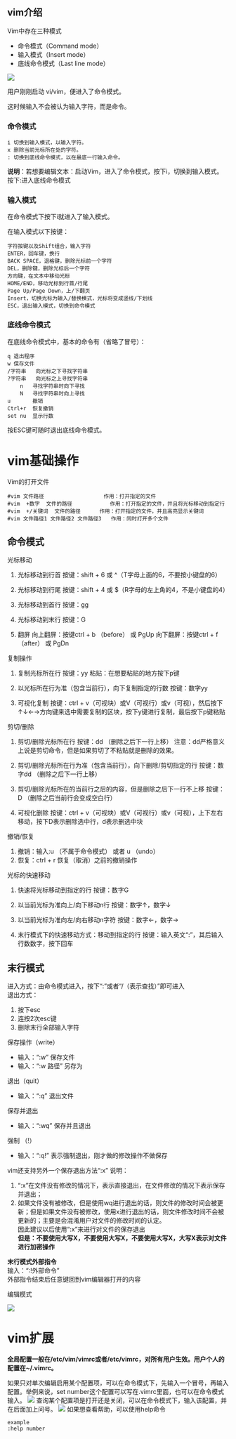 ## vim介绍

Vim中存在三种模式

* 命令模式（Command mode）
* 输入模式（Insert mode）
* 底线命令模式（Last line mode）

![](image/vim/vim模式.png)


用户刚刚启动 vi/vim，便进入了命令模式。

这时候输入不会被认为输入字符，而是命令。

### 命令模式



    i 切换到输入模式，以输入字符。
    x 删除当前光标所在处的字符。
    : 切换到底线命令模式，以在最底一行输入命令。

**说明**：若想要编辑文本：启动Vim，进入了命令模式，按下i，切换到输入模式。 按下:进入底线命令模式

### 输入模式

在命令模式下按下i就进入了输入模式。

在输入模式以下按键：

    字符按键以及Shift组合，输入字符
    ENTER，回车键，换行
    BACK SPACE，退格键，删除光标前一个字符
    DEL，删除键，删除光标后一个字符
    方向键，在文本中移动光标
    HOME/END，移动光标到行首/行尾
    Page Up/Page Down，上/下翻页
    Insert，切换光标为输入/替换模式，光标将变成竖线/下划线
    ESC，退出输入模式，切换到命令模式

### 底线命令模式

在底线命令模式中，基本的命令有（省略了冒号）：

    q 退出程序
    w 保存文件
    /字符串   向光标之下寻找字符串
    ?字符串   向光标之上寻找字符串
        n   寻找字符串时向下寻找
        N   寻找字符串时向上寻找
    u       撤销
    Ctrl+r  恢复撤销
    set nu  显示行数
按ESC键可随时退出底线命令模式。


vim基础操作
=
Vim的打开文件

    #vim 文件路径					作用：打开指定的文件
    #vim  +数字  文件的路径			作用：打开指定的文件，并且将光标移动到指定行
    #vim  +/关键词  文件的路径		作用：打开指定的文件，并且高亮显示关键词
    #vim 文件路径1 文件路径2 文件路径3   作用：同时打开多个文件


命令模式
-
光标移动
1. 光标移动到行首
按键：shift + 6 或 ^（T字母上面的6，不要按小键盘的6）

2. 光标移动到行尾
按键：shift + 4 或 $（R字母的左上角的4，不是小键盘的4）

3. 光标移动到首行
按键：gg

4. 光标移动到末行
按键：G

5. 翻屏
向上翻屏：按键ctrl + b   （before）	或 		PgUp
向下翻屏：按键ctrl + f	   （after）		或		PgDn

复制操作
1. 复制光标所在行
按键：yy
粘贴：在想要粘贴的地方按下p键

2. 以光标所在行为准（包含当前行），向下复制指定的行数
按键：数字yy

3. 可视化复制
按键：ctrl + v（可视块）或V（可视行）或v（可视），然后按下↑↓←→方向键来选中需要复制的区块，按下y键进行复制，最后按下p键粘贴

剪切/删除  
1. 剪切/删除光标所在行
按键：dd			（删除之后下一行上移）
注意：dd严格意义上说是剪切命令，但是如果剪切了不粘贴就是删除的效果。

2. 剪切/删除光标所在行为准（包含当前行），向下删除/剪切指定的行
按键：数字dd		（删除之后下一行上移）

3. 剪切/删除光标所在的当前行之后的内容，但是删除之后下一行不上移
按键：D				（删除之后当前行会变成空白行）

4. 可视化删除
按键：ctrl + v（可视块）或V（可视行）或v（可视），上下左右移动，按下D表示删除选中行，d表示删选中块

撤销/恢复
1. 撤销：输入:u （不属于命令模式）  或者   u			（undo）
2. 恢复：ctrl + r			恢复（取消）之前的撤销操作

光标的快速移动
1. 快速将光标移动到指定的行
按键：数字G    

2. 以当前光标为准向上/向下移动n行
按键：数字↑，数字↓

3. 以当前光标为准向左/向右移动n字符
按键：数字←，数字→

4. 末行模式下的快速移动方式：移动到指定的行
按键：输入英文“:”，其后输入行数数字，按下回车



末行模式
-
进入方式：由命令模式进入，按下“:”或者“/（表示查找）”即可进入  
退出方式：
1. 按下esc
2. 连按2次esc键
3. 删除末行全部输入字符

保存操作（write）  
* 输入：“:w”				保存文件  
* 输入：“:w  路径”		另存为

退出（quit）  
* 输入：“:q”				退出文件

保存并退出
* 输入：“:wq”				保存并且退出

强制 （!）
* 输入：“:q!”				表示强制退出，刚才做的修改操作不做保存

 vim还支持另外一个保存退出方法“:x”
 说明：
1. “:x”在文件没有修改的情况下，表示直接退出，在文件修改的情况下表示保存并退出；
2. 如果文件没有被修改，但是使用wq进行退出的话，则文件的修改时间会被更新；但是如果文件没有被修改，使用x进行退出的话，则文件修改时间不会被更新的；主要是会混淆用户对文件的修改时间的认定。  
因此建议以后使用“:x”来进行对文件的保存退出  
**但是：不要使用大写X，不要使用大写X，不要使用大写X，大写X表示对文件进行加密操作**

**末行模式外部指令**  
输入：“:!外部命令”  
外部指令结束后任意键回到vim编辑器打开的内容



编辑模式

![](image/vim/编辑模式.png)





vim扩展
=
**全局配置一般在/etc/vim/vimrc或者/etc/vimrc，对所有用户生效。用户个人的配置在~/.vimrc。**

如果只对单次编辑启用某个配置项，可以在命令模式下，先输入一个冒号，再输入配置。举例来说，set number这个配置可以写在.vimrc里面，也可以在命令模式输入。
![](image/vim/vim-number.jpg)
查询某个配置项是打开还是关闭，可以在命令模式下，输入该配置，并在后面加上问号。
![](image/vim/vim-number？.jpg)
如果想查看帮助，可以使用help命令

    example
    :help number



